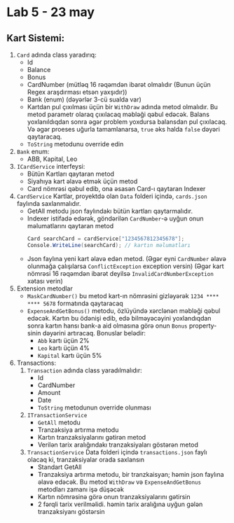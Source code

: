 # Lab 5 - 23 may
## Kart Sistemi:
1. `Card` adında class yaradırıq:
    - Id
    - Balance
    - Bonus
    - CardNumber (mütləq 16 rəqəmdən ibarət olmalıdır (Bunun üçün Regex araşdırması etsən yaxşıdır))
    - Bank (enum) (dəyərlər 3-cü sualda var)
    - Kartdan pul çıxılması üçün bir `WithDraw` adında metod olmalıdır. Bu metod parametr olaraq çıxılacaq məbləği qəbul edəcək. Balans yoxlanıldıqdan sonra əgər problem yoxdursa balansdan pul çıxılacaq. Və əgər proeses uğurla tamamlanarsa, `true` əks halda `false` dəyəri qaytaracaq.
    - `ToString` metodunu override edin
3. `Bank` enum:
    - ABB, Kapital, Leo
4. `ICardService` interfeysi:
    - Bütün Kartları qaytaran metod 
    - Siyahıya kart əlavə etmək üçün metod
    - Card nömrəsi qəbul edib, ona əsasən Card-ı qaytaran Indexer
5. `CardService`
    Kartlar, proyektdə olan `Data` folderi içində, `cards.json` faylında saxlanmalıdır. 
    - GetAll metodu json faylındakı bütün kartları qaytarmalıdır.
    - Indexer istifadə edərək, göndərilən `CardNumber`-ə uyğun onun məlumatlarını qaytaran metod
        ```cs
        Card searchCard = cardService["1234567812345678"];
        Console.WriteLine(searchCard); // kartın məlumatları
        ```
    - Json faylına yeni kart əlavə edən metod. (Əgər eyni `CardNumber` əlavə olunmağa çalışılarsa `ConflictException` exception versin) (Əgər kart nömrəsi 16 rəqəmdən ibarət deyilsə `InvalidCardNumberException` xətası verin)
6. Extension metodlar
    - `MaskCardNumber()` bu metod kart-ın nömrəsini gizləyərək `1234 **** **** 5678` formatında qaytaracaq
    - `ExpenseAndGetBonus()` metodu, özlüyündə xərclənən məbləği qəbul edəcək. Kartın bu ödənişi edib, edə bilməyəcəyini yoxlandıqdan sonra kartın hansı bank-a aid olmasına görə onun `Bonus` property-sinin dəyərini artıracaq. Bonuslar belədir:
        - `Abb` kartı üçün 2%
        - `Leo` kartı üçün 4%
        - `Kapital` kartı üçün 5%
7. Transactions:
    1. `Transaction` adında class yaradılmalıdır:
        - Id
        - CardNumber
        - Amount
        - Date
        - `ToString` metodunun override olunması
    2. `ITransactionService`
        - `GetAll` metodu
        - Tranzaksiya artırma metodu
        - Kartın tranzaksiyalarını gətirən metod
        - Verilən tarix aralığındakı tranzaksiyaları göstərən metod
    3. `TransactionService`
        Data folderi içində `transactions.json` faylı olacaq ki, tranzaksiyalar orada saxlansın
        - Standart GetAll
        - Tranzaksiya artırma metodu, bir tranzkaisyan; həmin json faylına əlavə edəcək. Bu metod `WithDraw` və `ExpenseAndGetBonus` metodları zamanı işə düşəcək
        - Kartın nömrəsinə görə onun tranzaksiyalarını gətirsin
        - 2 fərqli tarix verilməlidi. həmin tarix aralığına uyğun gələn tranzaksiyanı göstərsin
    